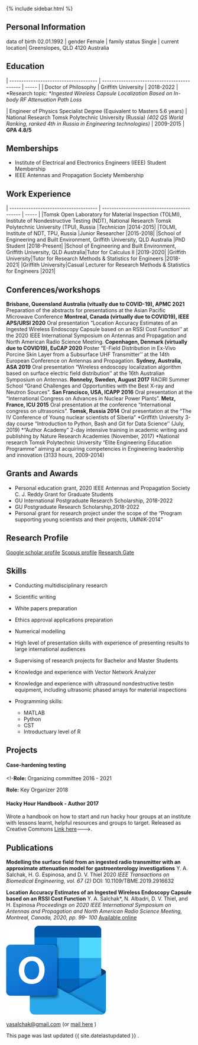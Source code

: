 
{% include sidebar.html %}



## Personal Information


data of birth 02.01.1992 |
gender Female |
family status Single | 
current location| Greenslopes, QLD 4120 Australia


## Education

| ------------------------------------- | ------------------------------------------- | ----- |
| Doctor of Philosophy | Griffith University | 2018-2022 |
*Research topic: **Ingested Wireless Capsule Localization Based on In-body RF Attenuation Path Loss*

| Engineer of Physics Specialist Degree (Equivalent to Masters 5.6 years) | National Research Tomsk Polytechnic University (Russia) *(402 QS World Ranking, ranked 4th in Russia in Engineering technologies)* | 2009-2015 |
**GPA 4.8/5**

## Memberships
- Institute of Electrical and Electronics Engineers (IEEE) Student Membership 
- IEEE Antennas and Propagation Society Membership


## Work Experience

| ------------------------------------- | ------------------------------------------- | ----- |
|Tomsk Open Laboratory for Material Inspection (TOLMI), Institute of Nondestructive Testing (NDT), National Research Tomsk Polytechnic University (TPU), Russia |*Technician* |2014-2015|
|TOLMI, Institute of NDT, TPU, Russia |Junior Researcher |2015-2018|
|School of Engineering and Built Environment, Griffith University, QLD Australia   |PhD Student       |2018-Present|
|School of Engineering and Built Environment, Griffith University, QLD Australia|Tutor for Calculus II |2019-2020|
|Griffith University|Tutor for Research Methods & Statistics for Engineers |2018-2021|
|Griffith University|Casual Lecturer for Research Methods & Statistics for Engineers |2021|

## Conferences/workshops
**Brisbane, Queensland Australia (vitually due to COVID-19), APMC 2021**
Preparation of the abstracts for presentations at the Asian Pacific Microwave Conference
**Montreal, Canada (virtually due to COVID19), IEEE APS/URSI 2020**
Oral presentation “Location Accuracy Estimates of an Ingested Wireless Endoscopy Capsule based on an RSSI Cost Function’’ at the 2020 IEEE International Symposium on Antennas and Propagation and North American Radio Science Meeting.
**Copenhagen, Denmark (virtually due to COVID19), EuCAP 2020**
Poster “E-Field Distribution in Ex-Vivo Porcine Skin Layer from a Subsurface UHF Transmitter’’ at the 14th European Conference on Antennas and Propagation.
**Sydney, Australia, ASA 2019**
Oral presentation “Wireless endoscopy localization algorithm based on surface electric field distribution’’ at the 16th Australian Symposium on Antennas.
**Ronneby, Sweden, August 2017**
RACIRI Summer School “Grand Challenges and Opportunities with the Best X-ray and Neutron Sources”.
**San Francisco, USA, ICAPP 2016**
Oral presentation at the “International Congress on Advances in Nuclear Power Plants”.
**Metz, France, ICU 2015**
Oral presentation at the conference “International congress on ultrasonics”.
**Tomsk, Russia 2014**
Oral presentation at the “The IV Conference of Young nuclear scientists of Siberia"
*Griffith University 3-day course “Introduction to Python, Bash and Git for Data Science’’ (July, 2019)
*“Author Academy” 2-day intensive training in academic writing and publishing by Nature Research Academies (November, 2017)
*National research Tomsk Polytechnic University “Elite Engineering Education Programme” aiming at acquiring competencies in Engineering leadership and innovation (3133 hours, 2009-2014)

## Grants and Awards
- Personal education grant, 2020 IEEE Antennas and Propagation Society C. J. Reddy Grant for Graduate Students
- GU International Postgraduate Research Scholarship, 2018-2022
- GU Postgraduate Research Scholarship,2018-2022
- Personal grant for research project under the scope of the “Program supporting young scientists and their projects, UMNIK-2014”

## Research Profile


[Google scholar profile](https://scholar.google.com.au/citations?user=uEniMtkAAAAJ&hl=en&oi=ao )
[Scopus profile](https://www.scopus.com/authid/detail.uri?origin=resultslist&authorId=56433608400&zone= )
[Research Gate](https://researchgate.net/profile/Yana-Salchak-2)


## Skills

- Conducting multidisciplinary research
- Scientific writing 
- White papers preparation 
- Ethics approval applications preparation
- Numerical modelling
- High level of presentation skills with experience of presenting results to large international audiences
- Supervising of research projects for Bachelor and Master Students
- Knowledge and experience with Vector Network Analyzer
- Knowledge and experience with ultrasound nondestructive testin equipment, including ultrasonic phased arrays for material inspections


- Programming skills:
  - MATLAB 
  - Python
  - CST
  - Introductuary level of R 


## Projects

#### Case-hardening testing 


<!-**Role:** Organizing committee 2016 - 2021

**Role:** Key Organizer 2018


#### Hacky Hour Handbook - Author 2017
Wrote a handbook on how to start and run hacky hour groups at an institute with lessons learnt, helpful resources and groups to target. Released as Creative Commons [Link here](https://github.com/amandamiotto/HackyHourHandbook)--->. 


## Publications

**Modelling the surface field from an ingested radio transmitter with an approximate attenuation model for gastroenterology investigations**
Y. A. Salchak, H. G. Espinosa, and D. V. Thiel 2020 
*IEEE Transactions on Biomedical Engineering, vol. 67 (2)*
DOI: 10.1109/TBME.2019.2916632

**Location Accuracy Estimates of an Ingested Wireless Endoscopy Capsule based on an RSSI Cost Function**
Y. A. Salchak*, N. Albadri, D. V. Thiel, and H. Espinosa
*Proceedings on 2020 IEEE International Symposium on Antennas and Propagation and North American Radio Science Meeting, Montreal, Canada, 2020, pp. 99- 100*
[Available online](https://www.usnc-ursi-archive.org/aps-ursi/2020/pdfs/0000099.pdf)


![logo]

[logo]:assets/Outlook_small_icon.png "Outlook.com-Logo.wine"

<yasalchak@gmail.com> (or  [mail here](mailto:yasalchak@gmail.com) )

This page was last updated {{ site.datelastupdated }} .
